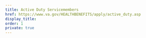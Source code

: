 ```yaml
---
title: Active Duty Servicemembers
href: https://www.va.gov/HEALTHBENEFITS/apply/active_duty.asp
display_title:
order: 1
private: true
---
```


